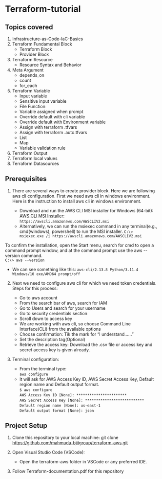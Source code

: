 # Terraform-tutorial

## Topics covered
1. Infrastructure-as-Code-IaC-Basics
2. Terraform Fundamental Block
   -  Terraform Block
   -  Provider Block
3. Terraform Resource
   - Resource Syntax and Behavior
4. Meta Argument
   - depends_on
   - count
   - for_each
5. Terraform Variable
   - Input variable
   - Sensitive input variable
   - File Function
   - Variable assigned when prompt
   - Override default with cli variable
   - Override default with Environment variable
   - Assign with terraform .tfvars
   - Assign with terraform .auto.tfvars
   - List
   - Map
   - Variable validation rule
6. Terraform Output
7. Terraform local values
8. Terraform Datasources

## Prerequisites

1. There are several ways to create provider block. Here we are following aws cli configuration. 
First we need aws cli in windows environment. Here is the instruction to install aws cli in windows environment. 

   - Download and run the AWS CLI MSI installer for Windows (64-bit): [AWS CLI MSI Installer](https://awscli.amazonaws.com/AWSCLIV2.msi):<br>
`https://awscli.amazonaws.com/AWSCLIV2.msi`
   - Alternatively, we can run the msiexec command in any terminal(e.g., cmd(windows), powershell) to run the MSI installer.
`C:\> msiexec.exe /i https://awscli.amazonaws.com/AWSCLIV2.msi`<br>

To confirm the installation, open the Start menu, search for cmd to open a command prompt window, and at the command prompt use the aws --version command.<br>
`C:\> aws --version`
   - We can see something like this:
`aws-cli/2.13.8 Python/3.11.4 Windows/10 exe/AMD64 prompt/off`<br>
2. Next we need to configure aws cli for which we need token credentials. Steps for this process: 
   - Go to aws account
   - From the search bar of aws, search for IAM
   - Go to Users and search for your username
   - Go to security credentials section
   - Scroll down to access key
   - We are working with aws cli, so choose Command Line Interface(CLI) from the available options
   - Choose confirmation: Tik the mark for “I understand……”
   - Set the description tag(Optional)
   - Retrieve the access key: Download the .csv file or access key and secret access key is given already.

3. Terminal configuration:
   - From the terminal type:<br>
`aws configure`
   - It will ask for AWS Access Key ID, AWS Secret Access Key, Default region name and Default output format.  <br>
`$ aws configure`<br>
`AWS Access Key ID [None]: ***********************`<br>
`AWS Secret Access Key [None]: ***************************`<br>
`Default region name [None]: us-east-1`<br>
`Default output format [None]: json`

## Project Setup
1. Clone this repository to your local machine:
git clone https://github.com/mahmuda-bjitgroup/terraform-aws.git

2. Open Visual Studio Code (VSCode):
   - Open the terraform-aws folder in VSCode or any preferred IDE.
3. Follow Terraform-documentation.pdf for this repository
